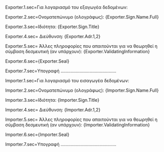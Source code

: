 
Exporter.1.sec=Για λογαριασμό του εξαγωγέα δεδομένων:

Exporter.2.sec=Ονοματεπώνυμο (ολογράφως): {Exporter.Sign.Name.Full}

Exporter.3.sec=Ιδιότητα: {Exporter.Sign.Title}

Exporter.4.sec= Διεύθυνση: {Exporter.Adr.1,2}

Exporter.5.sec= Άλλες πληροφορίες που απαιτούνται για να θεωρηθεί η σύμβαση δεσμευτική (αν υπάρχουν): {Exporter.ValidatingInformation}

Exporter.6.sec={Exporter.Seal}

Exporter.7.sec=Υπογραφή ............................................  


Importer.1.sec=Για λογαριασμό του εισαγωγέα δεδομένων:

Importer.2.sec=Ονοματεπώνυμο (ολογράφως): {Importer.Sign.Name.Full}

Importer.3.sec=Ιδιότητα: {Importer.Sign.Title}

Importer.4.sec= Διεύθυνση: {Importer.Adr.1,2}

Importer.5.sec= Άλλες πληροφορίες που απαιτούνται για να θεωρηθεί η σύμβαση δεσμευτική (αν υπάρχουν): {Importer.ValidatingInformation}

Importer.6.sec={Importer.Seal}

Importer.7.sec=Υπογραφή ............................................  
